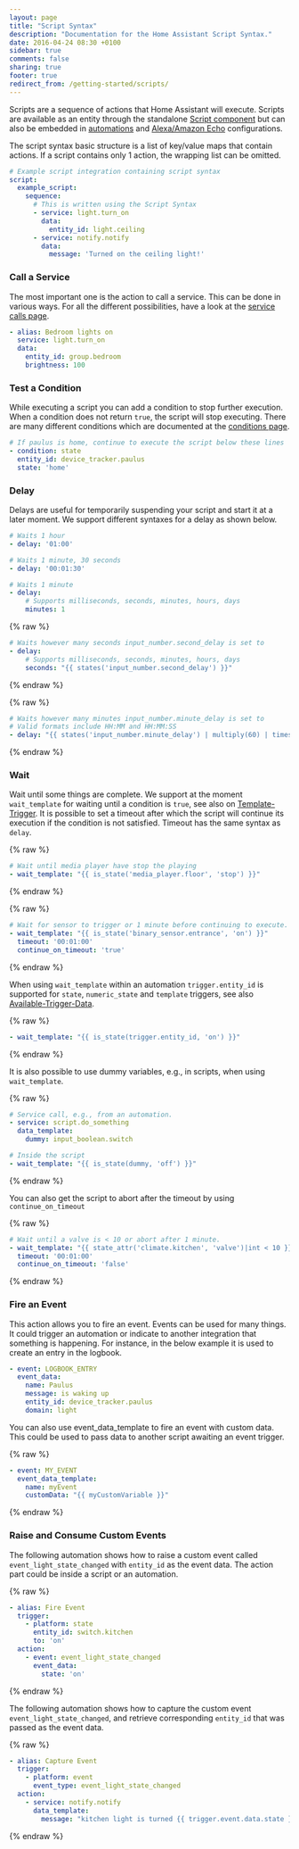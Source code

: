 ```yaml
---
layout: page
title: "Script Syntax"
description: "Documentation for the Home Assistant Script Syntax."
date: 2016-04-24 08:30 +0100
sidebar: true
comments: false
sharing: true
footer: true
redirect_from: /getting-started/scripts/
---
```


Scripts are a sequence of actions that Home Assistant will execute. Scripts are available as an entity through the standalone [Script component] but can also be embedded in [automations] and [Alexa/Amazon Echo] configurations.

The script syntax basic structure is a list of key/value maps that contain actions. If a script contains only 1 action, the wrapping list can be omitted.

```yaml
# Example script integration containing script syntax
script:
  example_script:
    sequence:
      # This is written using the Script Syntax
      - service: light.turn_on
        data:
          entity_id: light.ceiling
      - service: notify.notify
        data:
          message: 'Turned on the ceiling light!'
```

### Call a Service

The most important one is the action to call a service. This can be done in various ways. For all the different possibilities, have a look at the [service calls page].

```yaml
- alias: Bedroom lights on
  service: light.turn_on
  data:
    entity_id: group.bedroom
    brightness: 100
```

### Test a Condition

While executing a script you can add a condition to stop further execution. When a condition does not return `true`, the script will stop executing. There are many different conditions which are documented at the [conditions page].

```yaml
# If paulus is home, continue to execute the script below these lines
- condition: state
  entity_id: device_tracker.paulus
  state: 'home'
```

### Delay

Delays are useful for temporarily suspending your script and start it at a later moment. We support different syntaxes for a delay as shown below.

```yaml
# Waits 1 hour
- delay: '01:00'
```

```yaml
# Waits 1 minute, 30 seconds
- delay: '00:01:30'
```

```yaml
# Waits 1 minute
- delay:
    # Supports milliseconds, seconds, minutes, hours, days
    minutes: 1
```

{% raw %}
```yaml
# Waits however many seconds input_number.second_delay is set to
- delay:
    # Supports milliseconds, seconds, minutes, hours, days
    seconds: "{{ states('input_number.second_delay') }}"
```
{% endraw %}

{% raw %}
```yaml
# Waits however many minutes input_number.minute_delay is set to
# Valid formats include HH:MM and HH:MM:SS
- delay: "{{ states('input_number.minute_delay') | multiply(60) | timestamp_custom('%H:%M:%S',False) }}"
```
{% endraw %}

### Wait

Wait until some things are complete. We support at the moment `wait_template` for waiting until a condition is `true`, see also on [Template-Trigger](/docs/automation/trigger/#template-trigger). It is possible to set a timeout after which the script will continue its execution if the condition is not satisfied. Timeout has the same syntax as `delay`.

{% raw %}
```yaml
# Wait until media player have stop the playing
- wait_template: "{{ is_state('media_player.floor', 'stop') }}"
```
{% endraw %}

{% raw %}
```yaml
# Wait for sensor to trigger or 1 minute before continuing to execute.
- wait_template: "{{ is_state('binary_sensor.entrance', 'on') }}"
  timeout: '00:01:00'
  continue_on_timeout: 'true'
```
{% endraw %}

When using `wait_template` within an automation `trigger.entity_id` is supported for `state`, `numeric_state` and `template` triggers, see also [Available-Trigger-Data](/docs/automation/templating/#available-trigger-data).

{% raw %}
```yaml
- wait_template: "{{ is_state(trigger.entity_id, 'on') }}"
```
{% endraw %}

It is also possible to use dummy variables, e.g., in scripts, when using `wait_template`.

{% raw %}
```yaml
# Service call, e.g., from an automation.
- service: script.do_something
  data_template:
    dummy: input_boolean.switch

# Inside the script
- wait_template: "{{ is_state(dummy, 'off') }}"
```
{% endraw %}

You can also get the script to abort after the timeout by using `continue_on_timeout`

{% raw %}
```yaml
# Wait until a valve is < 10 or abort after 1 minute.
- wait_template: "{{ state_attr('climate.kitchen', 'valve')|int < 10 }}"
  timeout: '00:01:00'
  continue_on_timeout: 'false'
```
{% endraw %}

### Fire an Event

This action allows you to fire an event. Events can be used for many things. It could trigger an automation or indicate to another integration that something is happening. For instance, in the below example it is used to create an entry in the logbook.

```yaml
- event: LOGBOOK_ENTRY
  event_data:
    name: Paulus
    message: is waking up
    entity_id: device_tracker.paulus
    domain: light
```

You can also use event_data_template to fire an event with custom data. This could be used to pass data to another script awaiting
an event trigger.

{% raw %}
```yaml
- event: MY_EVENT
  event_data_template:
    name: myEvent
    customData: "{{ myCustomVariable }}"
```
{% endraw %}

### Raise and Consume Custom Events

The following automation shows how to raise a custom event called `event_light_state_changed` with `entity_id` as the event data. The action part could be inside a script or an automation.

{% raw %}
```yaml
- alias: Fire Event
  trigger:
    - platform: state
      entity_id: switch.kitchen
      to: 'on'
  action:
    - event: event_light_state_changed
      event_data:
        state: 'on'
```
{% endraw %}

The following automation shows how to capture the custom event `event_light_state_changed`, and retrieve corresponding `entity_id` that was passed as the event data.

{% raw %}
```yaml
- alias: Capture Event
  trigger:
    - platform: event
      event_type: event_light_state_changed
  action:
    - service: notify.notify
      data_template:
        message: "kitchen light is turned {{ trigger.event.data.state }}"
```
{% endraw %}

[Script component]: /components/script/
[automations]: /getting-started/automation-action/
[Alexa/Amazon Echo]: /components/alexa/
[service calls page]: /getting-started/scripts-service-calls/
[conditions page]: /getting-started/scripts-conditions/
